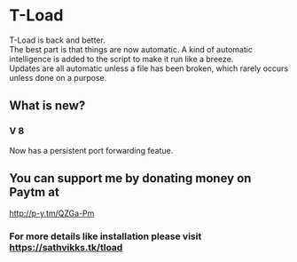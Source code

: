# T-Load
T-Load is back and better.   
The best part is that things are now automatic. A kind of automatic intelligence is added to the script to make it run like a breeze.  
Updates are all automatic unless a file has been broken, which rarely occurs unless done on a purpose.  

## What is new?
### V 8
Now has a persistent port forwarding featue.


## You can support me by donating money on Paytm at
http://p-y.tm/QZGa-Pm  
### For more details like installation please visit https://sathvikks.tk/tload
